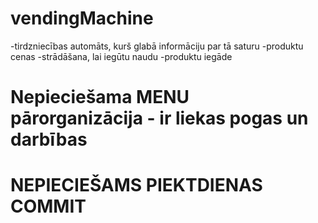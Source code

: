 # vendingMachine

-tirdzniecības automāts, kurš glabā informāciju par tā saturu
-produktu cenas
-strādāšana, lai iegūtu naudu
-produktu iegāde

# Nepieciešama MENU pārorganizācija - ir liekas pogas un darbības
# NEPIECIEŠAMS PIEKTDIENAS COMMIT